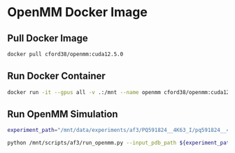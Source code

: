 # OpenMM Docker Image

## Pull Docker Image

```bash
docker pull cford38/openmm:cuda12.5.0
```

## Run Docker Container

```bash
docker run -it --gpus all -v .:/mnt --name openmm cford38/openmm:cuda12.5.0
```

## Run OpenMM Simulation

```bash
experiment_path="/mnt/data/experiments/af3/PQ591824__4K63_I/pq591824__4k63_i"

python /mnt/scripts/af3/run_openmm.py --input_pdb_path ${experiment_path}/pq591824__4k63_i_model_protein.pdb --input_sdf_path ${experiment_path}/pq591824__4k63_i_model_mol_withH.sdf --output_pdb_path ${experiment_path}/pq591824__4k63_i_model_protein_minimized.pdb

```